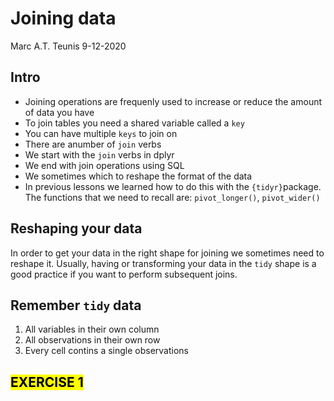 Joining data
================
Marc A.T. Teunis
9-12-2020

## Intro

  - Joining operations are frequenly used to increase or reduce the
    amount of data you have
  - To join tables you need a shared variable called a `key`
  - You can have multiple `keys` to join on
  - There are anumber of `join` verbs
  - We start with the `join` verbs in dplyr
  - We end with join operations using SQL
  - We sometimes which to reshape the format of the data
  - In previous lessons we learned how to do this with the
    `{tidyr}`package. The functions that we need to recall are:
    `pivot_longer()`, `pivot_wider()`

## Reshaping your data

In order to get your data in the right shape for joining we sometimes
need to reshape it. Usually, having or transforming your data in the
`tidy` shape is a good practice if you want to perform subsequent joins.

## Remember `tidy` data

1.  All variables in their own column
2.  All observations in their own row
3.  Every cell contins a single observations

## <mark> EXERCISE 1 </mark>
